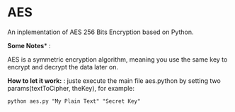 # AES
An inplementation of AES 256 Bits Encryption based on Python.

**Some Notes*** :

AES is a symmetric encryption algorithm, meaning you use the same key to encrypt and decrypt the data later on.

**How to let it work:** :
juste execute the main file aes.python by setting two params(textToCipher, theKey), for example:

```
python aes.py "My Plain Text" "Secret Key"
```

